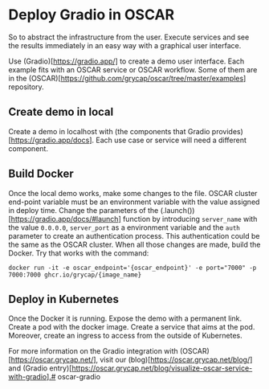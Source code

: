 # Deploy Gradio in OSCAR

So to abstract the infrastructure from the user. Execute services and see the results immediately in an easy way with a graphical user interface.

Use (Gradio)[https://gradio.app/] to create a demo user interface. Each example fits with an OSCAR service or OSCAR workflow. Some of them are in the (OSCAR)[https://github.com/grycap/oscar/tree/master/examples] repository.

## Create demo in local

Create a demo in localhost with (the components that Gradio provides)[https://gradio.app/docs]. Each use case or service will need a different component.

## Build Docker

Once the local demo works, make some changes to the file. OSCAR cluster end-point variable must be an environment variable with the value assigned in deploy time. Change the parameters of the (.launch())[https://gradio.app/docs/#launch] function by introducing `server_name` with the value `0.0.0.0`, `server_port` as a environment variable and the `auth` parameter to create an authentication process. This authentication could be the same as the OSCAR cluster. When all those changes are made, build the Docker. Try that works with the command:

```docker run -it -e oscar_endpoint='{oscar_endpoint}' -e port="7000" -p 7000:7000 ghcr.io/grycap/{image_name}```

## Deploy in Kubernetes

Once the Docker it is running. Expose the demo with a permanent link. Create a pod with the docker image. Create a service that aims at the pod. Moreover, create an ingress to access from the outside of Kubernetes.


For more information on the Gradio integration with (OSCAR)[https://oscar.grycap.net/], visit our (blog)[https://oscar.grycap.net/blog/] and (Gradio entry)[https://oscar.grycap.net/blog/visualize-oscar-service-with-gradio].# oscar-gradio
